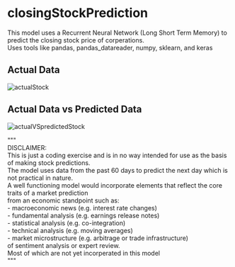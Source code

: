 # closingStockPrediction

This model uses a Recurrent Neural Network (Long Short Term Memory) to predict the closing stock price of corperations.<br>
Uses tools like pandas, pandas_datareader, numpy, sklearn, and keras<br>
<h2>Actual Data</h2>

![actualStock](https://user-images.githubusercontent.com/49726134/109836036-653d5400-7c09-11eb-8e34-c990a6dc3e47.png)

<h2>Actual Data vs Predicted Data</h2>

![actualVSpredictedStock](https://user-images.githubusercontent.com/49726134/109836218-8e5de480-7c09-11eb-931e-113fd207d2a2.png)


"""<br>
DISCLAIMER:<br>
        This is just a coding exercise and is in no way intended for use as the basis of making stock predictions.<br>
        The model uses data from the past 60 days to predict the next day which is not practical in nature.<br>
        A well functioning model would incorporate elements that reflect the core traits of a market prediction<br>
        from an economic standpoint such as:<br>
        - macroeconomic news (e.g. interest rate changes)<br>
        - fundamental analysis (e.g. earnings release notes)<br>
        - statistical analysis (e.g. co-integration)<br>
        - technical analysis (e.g. moving averages)<br>
        - market microstructure (e.g. arbitrage or trade infrastructure)<br>
        of sentiment analysis or expert review. <br>
        Most of which are not yet incorperated in this model<br>
"""
